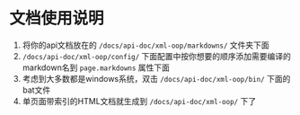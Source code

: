 # 文档使用说明
1. 将你的api文档放在的 ```/docs/api-doc/xml-oop/markdowns/``` 文件夹下面
2. ```/docs/api-doc/xml-oop/config/``` 下面配置中按你想要的顺序添加需要编译的markdown名到 ```page.markdowns``` 属性下面
3. 考虑到大多数都是windows系统，双击 ```/docs/api-doc/xml-oop/bin/``` 下面的bat文件
4. 单页面带索引的HTML文档就生成到 ```/docs/api-doc/xml-oop/``` 下了